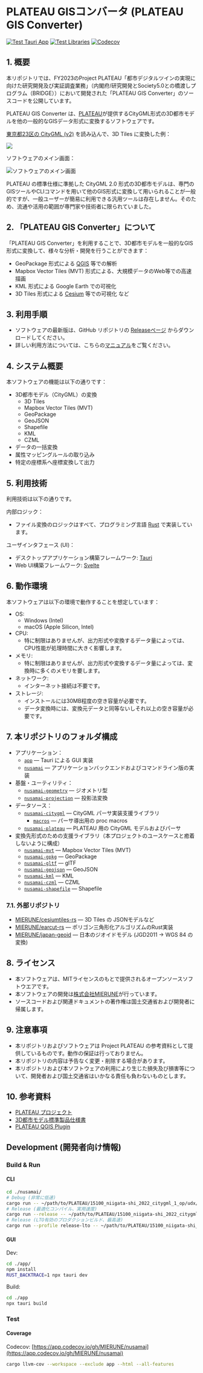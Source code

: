 # PLATEAU GISコンバータ (PLATEAU GIS Converter)

[![Test Tauri App](https://github.com/MIERUNE/PLATEAU-GIS-Converter/actions/workflows/test_app.yml/badge.svg)](https://github.com/MIERUNE/nusamai/actions/workflows/test_app.yml)
[![Test Libraries](https://github.com/MIERUNE/PLATEAU-GIS-Converter/actions/workflows/test_libs.yml/badge.svg)](https://github.com/MIERUNE/nusamai/actions/workflows/test_libs.yml)
[![Codecov](https://codecov.io/gh/MIERUNE/PLATEAU-GIS-Converter/graph/badge.svg?token=oa62wDWoqu)](https://codecov.io/gh/MIERUNE/PLATEAU-GIS-Converter)

<!--
[![Docs](https://github.com/MIERUNE/PLATEAU-GIS-Converter/actions/workflows/doc.yml/badge.svg)](https://mierune.github.io/nusamai/app/)
-->

## 1. 概要

本リポジトリでは、FY2023のProject PLATEAU「都市デジタルツインの実現に向けた研究開発及び実証調査業務」（内閣府/研究開発とSociety5.0との橋渡しプログラム（BRIDGE））において開発された「PLATEAU GIS Converter」のソースコードを公開しています。

PLATEAU GIS Converter は、[PLATEAU](https://www.mlit.go.jp/plateau/)が提供するCityGML形式の3D都市モデルを他の一般的なGISデータ形式に変換するソフトウェアです。

[東京都23区の CityGML (v2)](https://www.geospatial.jp/ckan/dataset/plateau-tokyo23ku-2022/resource/55c72dd0-32eb-4107-9526-71fc0af8d50f3) を読み込んで、3D Tiles に変換した例：

![](docs/resources/README_image.png)

ソフトウェアのメイン画面：

![ソフトウェアのメイン画面](docs/resources/README_image-1.png)

PLATEAU の標準仕様に準拠した CityGML 2.0 形式の3D都市モデルは、専門のGISツールやCLIコマンドを用いて他のGIS形式に変換して用いられることが一般的ですが、一般ユーザーが簡易に利用できる汎用ツールは存在しません。そのため、流通や活用の範囲が専門家や技術者に限られていました。

## 2. 「PLATEAU GIS Converter」について

「PLATEAU GIS Converter」を利用することで、3D都市モデルを一般的なGIS形式に変換して、様々な分析・開発を行うことができます：

- GeoPackage 形式による [QGIS](https://www.qgis.org/) 等での解析
- Mapbox Vector Tiles (MVT) 形式による、大規模データのWeb等での高速描画
- KML 形式による Google Earth での可視化
- 3D Tiles 形式による [Cesium](https://cesium.com/) 等での可視化
など

## 3. 利用手順

- ソフトウェアの最新版は、GitHub リポジトリの [Releaseページ](https://github.com/MIERUNE/PLATEAU-GIS-Converter/releases) からダウンロードしてください。
- 詳しい利用方法については、こちらの[マニュアル](https://mierune.github.io/plateau-gis-converter/index.html)をご覧ください。

## 4. システム概要

本ソフトウェアの機能は以下の通りです：

- 3D都市モデル（CityGML）の変換
  - 3D Tiles
  - Mapbox Vector Tiles (MVT)
  - GeoPackage
  - GeoJSON
  - Shapefile
  - KML
  - CZML
- データの一括変換
- 属性マッピングルールの取り込み
- 特定の座標系へ座標変換して出力

## 5. 利用技術

利用技術は以下の通りです。

内部ロジック：

- ファイル変換のロジックはすべて、プログラミング言語 [Rust](https://www.rust-lang.org/) で実装しています。

ユーザインタフェース (UI)：

- デスクトップアプリケーション構築フレームワーク: [Tauri](https://github.com/tauri-apps/tauri)
- Web UI構築フレームワーク: [Svelte](https://svelte.dev/)

## 6. 動作環境

本ソフトウェアは以下の環境で動作することを想定しています：

- OS:
  - Windows (Intel)
  - macOS (Apple Silicon, Intel)
- CPU:
  - 特に制限はありませんが、出力形式や変換するデータ量によっては、CPU性能が処理時間に大きく影響します。
- メモリ:
  - 特に制限はありませんが、出力形式や変換するデータ量によっては、変換時に多くのメモリを要します。
- ネットワーク:
  - インターネット接続は不要です。
- ストレージ:
  - インストールには30MB程度の空き容量が必要です。
  - データ変換時には、変換元データと同等ないしそれ以上の空き容量が必要です。

## 7. 本リポジトリのフォルダ構成

- アプリケーション：
  - [`app`](./app/) &mdash; Tauri による GUI 実装
  - [`nusamai`](./nusamai/) &mdash; アプリケーションバックエンドおよびコマンドライン版の実装
- 基盤・ユーティリティ：
  - [`nusamai-geometry`](./nusamai-geometry/) &mdash; ジオメトリ型
  - [`nusamai-projection`](./nusamai-projection/) &mdash; 投影法変換
- データソース：
  - [`nusamai-citygml`](./nusamai-plateau/citygml/) &mdash; CityGML パーサ実装支援ライブラリ
    - [`macros`](./nusamai-plateau/citygml/macros/) &mdash; パーサ導出用の proc macros
  - [`nusamai-plateau`](./nusamai-plateau/) &mdash; PLATEAU 用の CityGML モデルおよびパーサ
- 変換先形式のための支援ライブラリ（本プロジェクトのユースケースと癒着しないように構成）
  - [`nusamai-mvt`](./nusamai-mvt/) &mdash; Mapbox Vector Tiles (MVT)
  - [`nusamai-gpkg`](./nusamai-gpkg/) &mdash; GeoPackage
  - [`nusamai-gltf`](./nusamai-gltf/) &mdash; glTF
  - [`nusamai-geojson`](./nusamai-geojson/) &mdash; GeoJSON
  - [`nusamai-kml`](./nusamai-kml/) &mdash; KML
  - [`nusamai-czml`](./nusamai-czml/) &mdash; CZML
  - [`nusamai-shapefile`](./nusamai-shapefile/) &mdash; Shapefile

### 7.1. 外部リポジトリ

- [MIERUNE/cesiumtiles-rs](https://github.com/MIERUNE/cesiumtiles-rs) &mdash; 3D Tiles の JSONモデルなど
- [MIERUNE/earcut-rs](https://github.com/MIERUNE/earcut-rs) &mdash; ポリゴン三角形化アルゴリズムのRust実装
- [MIERUNE/japan-geoid](https://github.com/MIERUNE/japan-geoid) &mdash; 日本のジオイドモデル (JGD2011 → WGS 84 の変換)

## 8. ライセンス

- 本ソフトウェアは、MITライセンスのもとで提供されるオープンソースソフトウエアです。
- 本ソフトウェアの開発は[株式会社MIERUNE](https://www.mierune.co.jp/)が行っています。
- ソースコードおよび関連ドキュメントの著作権は国土交通省および開発者に帰属します。

## 9. 注意事項

- 本リポジトリおよびソフトウェアは Project PLATEAU の参考資料として提供しているものです。動作の保証は行っておりません。
- 本リポジトリの内容は予告なく変更・削除する場合があります。
- 本リポジトリおよび本ソフトウェアの利用により生じた損失及び損害等について、開発者および国土交通省はいかなる責任も負わないものとします。

## 10. 参考資料

- [PLATEAU プロジェクト](https://www.mlit.go.jp/plateau/)
- [3D都市モデル標準製品仕様書](https://www.mlit.go.jp/plateaudocument/)
- [PLATEAU QGIS Plugin](https://github.com/MIERUNE/plateau-qgis-plugin)

## Development (開発者向け情報)

<!--
- [MIERUNE/plateau-schema-experiment](https://github.com/MIERUNE/plateau-schema-experiment) — CityGML 2.0 と i-UR の XML Schema を解析する実験コード群。QGIS Pluginの属性列挙に使用。
- [MIERUNE/3dtiles-research](https://github.com/MIERUNE/3dtiles-research) — 3D Tiles / glTF の実験コード群
-->

### Build &amp; Run

#### CLI

```bash
cd ./nusamai/
# Debug (非常に低速)
cargo run -- ~/path/to/PLATEAU/15100_niigata-shi_2022_citygml_1_op/udx/bldg/*.gml --sink geojson --output foobar.geojson
# Release (最適化コンパイル、実用速度)
cargo run --release -- ~/path/to/PLATEAU/15100_niigata-shi_2022_citygml_1_op/udx/bldg/*.gml --sink geojson --output foobar.geojson
# Release (LTO有効のプロダクションビルド、最高速)
cargo run --profile release-lto -- ~/path/to/PLATEAU/15100_niigata-shi_2022_citygml_1_op/udx/bldg/*.gml --sink geojson --output foobar.geojson
```

#### GUI

Dev:

```bash
cd ./app/
npm install
RUST_BACKTRACE=1 npx tauri dev
```

Build:

```bash
cd ./app
npx tauri build
```

### Test

#### Coverage

Codecov: [https://app.codecov.io/gh/MIERUNE/nusamai](https://app.codecov.io/gh/MIERUNE/nusamai)

```bash
cargo llvm-cov --workspace --exclude app --html --all-features
```
